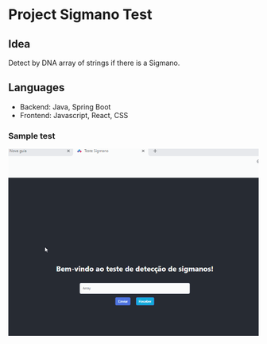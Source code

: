 # Project Sigmano Test

## Idea
Detect by DNA array of strings if there is a Sigmano.

## Languages
 - Backend: Java, Spring Boot
 - Frontend: Javascript, React, CSS
  

### Sample test
![Alt text](/frontend/public/sigmano.gif?raw=true "Sample test")
